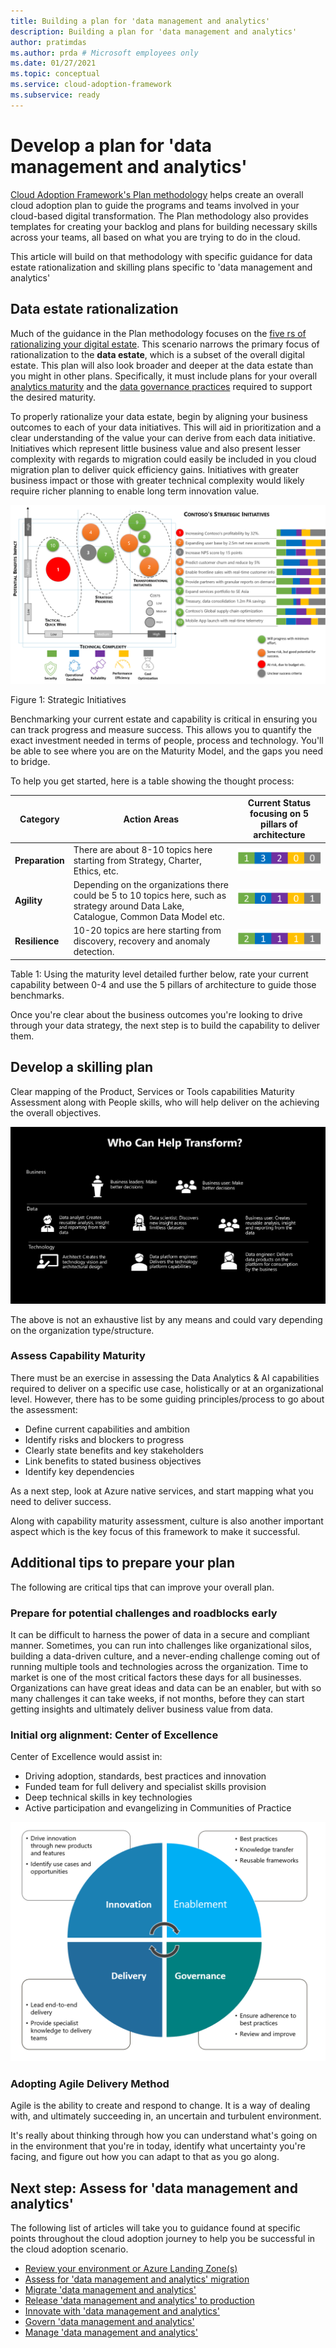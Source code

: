 ```yaml
---
title: Building a plan for 'data management and analytics'
description: Building a plan for 'data management and analytics'
author: pratimdas
ms.author: prda # Microsoft employees only
ms.date: 01/27/2021
ms.topic: conceptual
ms.service: cloud-adoption-framework
ms.subservice: ready
---
```


# Develop a plan for 'data management and analytics'

[Cloud Adoption Framework's Plan methodology](../../plan/index.md) helps create an overall cloud adoption plan to guide the programs and teams involved in your cloud-based digital transformation. The Plan methodology also provides templates for creating your backlog and plans for building necessary skills across your teams, all based on what you are trying to do in the cloud. 

This article will build on that methodology with specific guidance for data estate rationalization and skilling plans specific to 'data management and analytics'

## Data estate rationalization

Much of the guidance in the Plan methodology focuses on the [five rs of rationalizing your digital estate](../../digital-estate/5-rs-of-rationalization.md). This scenario narrows the primary focus of rationalization to the **data estate**, which is a subset of the overall digital estate. This plan will also look broader and deeper at the data estate than you might in other plans. Specifically, it must include plans for your overall [analytics maturity](./intro-analytics-maturity.md) and the [data governance practices](./intro-data-governance.md) required to support the desired maturity.

To properly rationalize your data estate, begin by aligning your business outcomes to each of your data initiatives. This will aid in prioritization and a clear understanding of the value your can derive from each data initiative. Initiatives which represent little business value and also present lesser complexity with regards to migration could easily be included in you cloud migration plan to deliver quick efficiency gains. Initiatives with greater business impact or those with greater technical complexity would likely require richer planning to enable long term innovation value.

![Strategic Initiative](./images/strategicinitiative.png)

Figure 1: Strategic Initiatives

Benchmarking your current estate and capability is critical in ensuring you can track progress and measure success. This allows you to quantify the exact investment needed in terms of people, process and technology. You'll be able to see where you are on the Maturity Model, and the gaps you need to bridge.

To help you get started, here is a table showing the thought process:

|Category| Action Areas | Current Status focusing on 5 pillars of architecture |
|----------|--------------|-------------------------------------|
|**Preparation**| There are about 8-10 topics here starting from Strategy, Charter, Ethics, etc.| ![1 3 2 0 0](./images/pillar-1.png)|
| **Agility**| Depending on the organizations there could be 5 to 10 topics here, such as strategy around Data Lake, Catalogue, Common Data Model etc. | ![2 0 1 0 1](./images/pillar-2.png) |
| **Resilience**|10-20 topics are here starting from discovery, recovery and anomaly detection. | ![2 1 1 1 1](./images/pillar-3.png) |

Table 1: Using the maturity level detailed further below, rate your current capability between 0-4 and use the 5 pillars of architecture to guide those benchmarks.

Once you're clear about the business outcomes you're looking to drive through your data strategy, the next step is to build the capability to deliver them.

## Develop a skilling plan

Clear mapping of the Product, Services or Tools capabilities Maturity Assessment along with People skills, who will help deliver on the achieving the overall objectives.

![Who Can Transform](./images/whocantransform.png)

The above is not an exhaustive list by any means and could vary depending on the organization type/structure.

### Assess Capability Maturity

There must be an exercise in assessing the Data Analytics & AI capabilities required to deliver on a specific use case, holistically or at an organizational level. However, there has to be some guiding principles/process to go about the assessment:

- Define current capabilities and ambition
- Identify risks and blockers to progress
- Clearly state benefits and key stakeholders
- Link benefits to stated business objectives
- Identify key dependencies

As a next step, look at Azure native services, and start mapping what you need to deliver success.

Along with capability maturity assessment, culture is also another important aspect which is the key focus of this framework to make it successful.

## Additional tips to prepare your plan

The following are critical tips that can improve your overall plan.

### Prepare for potential challenges and roadblocks early

It can be difficult to harness the power of data in a secure and compliant manner. Sometimes, you can run into challenges like organizational silos, building a data-driven culture, and a never-ending challenge coming out of running multiple tools and technologies across the organization. Time to market is one of the most critical factors these days for all businesses. Organizations can have great ideas and data can be an enabler, but with so many challenges it can take weeks, if not months, before they can start getting insights and ultimately deliver business value from data.

### Initial org alignment: Center of Excellence

Center of Excellence would assist in:

- Driving adoption, standards, best practices and innovation
- Funded team for full delivery and specialist skills provision
- Deep technical skills in key technologies
- Active participation and evangelizing in Communities of Practice

![Strategy Cycle](./images/strategycycle.png)

### Adopting Agile Delivery Method

Agile is the ability to create and respond to change. It is a way of dealing with, and ultimately succeeding in, an uncertain and turbulent
environment.

It's really about thinking through how you can understand what's going on in the environment that you're in today, identify what uncertainty you're facing, and figure out how you can adapt to that as you go along.

## Next step: Assess for 'data management and analytics'

The following list of articles will take you to guidance found at specific points throughout the cloud adoption journey to help you be successful in the cloud adoption scenario.

* [Review your environment or Azure Landing Zone(s)](./ready.md)
* [Assess for 'data management and analytics' migration](./migrate-assess.md)
* [Migrate 'data management and analytics'](./migrate-deploy.md)
* [Release 'data management and analytics' to production](./migrate-release.md)
* [Innovate with 'data management and analytics'](./innovate.md)
* [Govern 'data management and analytics'](./govern.md)
* [Manage 'data management and analytics'](./manage.md)

